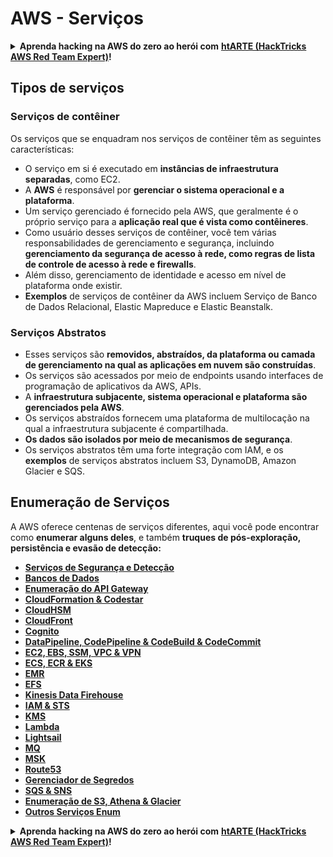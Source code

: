 # AWS - Serviços

<details>

<summary><strong>Aprenda hacking na AWS do zero ao herói com</strong> <a href="https://training.hacktricks.xyz/courses/arte"><strong>htARTE (HackTricks AWS Red Team Expert)</strong></a><strong>!</strong></summary>

Outras formas de apoiar o HackTricks:

* Se você deseja ver sua **empresa anunciada no HackTricks** ou **baixar o HackTricks em PDF** Confira os [**PLANOS DE ASSINATURA**](https://github.com/sponsors/carlospolop)!
* Adquira o [**swag oficial PEASS & HackTricks**](https://peass.creator-spring.com)
* Descubra [**A Família PEASS**](https://opensea.io/collection/the-peass-family), nossa coleção exclusiva de [**NFTs**](https://opensea.io/collection/the-peass-family)
* **Junte-se ao** 💬 [**grupo Discord**](https://discord.gg/hRep4RUj7f) ou ao [**grupo telegram**](https://t.me/peass) ou **siga-nos** no **Twitter** 🐦 [**@hacktricks_live**](https://twitter.com/hacktricks_live)**.**
* **Compartilhe seus truques de hacking enviando PRs para os** [**HackTricks**](https://github.com/carlospolop/hacktricks) e [**HackTricks Cloud**](https://github.com/carlospolop/hacktricks-cloud) repositórios do github.

</details>

## Tipos de serviços

### Serviços de contêiner

Os serviços que se enquadram nos serviços de contêiner têm as seguintes características:

* O serviço em si é executado em **instâncias de infraestrutura separadas**, como EC2.
* A **AWS** é responsável por **gerenciar o sistema operacional e a plataforma**.
* Um serviço gerenciado é fornecido pela AWS, que geralmente é o próprio serviço para a **aplicação real que é vista como contêineres**.
* Como usuário desses serviços de contêiner, você tem várias responsabilidades de gerenciamento e segurança, incluindo **gerenciamento da segurança de acesso à rede, como regras de lista de controle de acesso à rede e firewalls**.
* Além disso, gerenciamento de identidade e acesso em nível de plataforma onde existir.
* **Exemplos** de serviços de contêiner da AWS incluem Serviço de Banco de Dados Relacional, Elastic Mapreduce e Elastic Beanstalk.

### Serviços Abstratos

* Esses serviços são **removidos, abstraídos, da plataforma ou camada de gerenciamento na qual as aplicações em nuvem são construídas**.
* Os serviços são acessados por meio de endpoints usando interfaces de programação de aplicativos da AWS, APIs.
* A **infraestrutura subjacente, sistema operacional e plataforma são gerenciados pela AWS**.
* Os serviços abstraídos fornecem uma plataforma de multilocação na qual a infraestrutura subjacente é compartilhada.
* **Os dados são isolados por meio de mecanismos de segurança**.
* Os serviços abstratos têm uma forte integração com IAM, e os **exemplos** de serviços abstratos incluem S3, DynamoDB, Amazon Glacier e SQS.

## Enumeração de Serviços

A AWS oferece centenas de serviços diferentes, aqui você pode encontrar como **enumerar alguns deles**, e também **truques de pós-exploração, persistência e evasão de detecção:**

* [**Serviços de Segurança e Detecção**](aws-security-and-detection-services/)
* [**Bancos de Dados**](broken-reference)
* [**Enumeração do API Gateway**](aws-api-gateway-enum.md)
* [**CloudFormation & Codestar**](aws-cloudformation-and-codestar-enum.md)
* [**CloudHSM**](aws-cloudhsm-enum.md)
* [**CloudFront**](aws-cloudfront-enum.md)
* [**Cognito**](aws-cognito-enum/)
* [**DataPipeline, CodePipeline & CodeBuild & CodeCommit**](aws-datapipeline-codepipeline-codebuild-and-codecommit.md)
* [**EC2, EBS, SSM, VPC & VPN**](aws-ec2-ebs-elb-ssm-vpc-and-vpn-enum/)
* [**ECS, ECR & EKS**](aws-eks-enum.md)
* [**EMR**](aws-emr-enum.md)
* [**EFS**](aws-efs-enum.md)
* [**Kinesis Data Firehouse**](../../aws-pentesting/aws-services/aws-kinesis-data-firehose-enum.md)
* [**IAM & STS**](aws-iam-enum.md)
* [**KMS**](aws-kms-enum.md)
* [**Lambda**](aws-lambda-enum.md)
* [**Lightsail**](aws-lightsail-enum.md)
* [**MQ**](aws-mq-enum.md)
* [**MSK**](aws-msk-enum.md)
* [**Route53**](aws-route53-enum.md)
* [**Gerenciador de Segredos**](aws-secrets-manager-enum.md)
* [**SQS & SNS**](aws-sqs-and-sns-enum.md)
* [**Enumeração de S3, Athena & Glacier**](../../aws-pentesting/aws-services/aws-s3-athena-and-glacier-enum.md)
* [**Outros Serviços Enum**](broken-reference/) 

<details>

<summary><strong>Aprenda hacking na AWS do zero ao herói com</strong> <a href="https://training.hacktricks.xyz/courses/arte"><strong>htARTE (HackTricks AWS Red Team Expert)</strong></a><strong>!</strong></summary>

Outras formas de apoiar o HackTricks:

* Se você deseja ver sua **empresa anunciada no HackTricks** ou **baixar o HackTricks em PDF** Confira os [**PLANOS DE ASSINATURA**](https://github.com/sponsors/carlospolop)!
* Adquira o [**swag oficial PEASS & HackTricks**](https://peass.creator-spring.com)
* Descubra [**A Família PEASS**](https://opensea.io/collection/the-peass-family), nossa coleção exclusiva de [**NFTs**](https://opensea.io/collection/the-peass-family)
* **Junte-se ao** 💬 [**grupo Discord**](https://discord.gg/hRep4RUj7f) ou ao [**grupo telegram**](https://t.me/peass) ou **siga-nos** no **Twitter** 🐦 [**@hacktricks_live**](https://twitter.com/hacktricks_live)**.**
* **Compartilhe seus truques de hacking enviando PRs para os** [**HackTricks**](https://github.com/carlospolop/hacktricks) e [**HackTricks Cloud**](https://github.com/carlospolop/hacktricks-cloud) repositórios do github.

</details>
